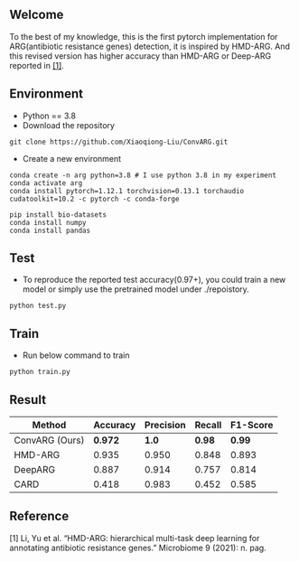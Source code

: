 ## Welcome
To the best of my knowledge, this is the first pytorch implementation for ARG(antibiotic resistance genes) detection, it is inspired by HMD-ARG. And this revised version has higher accuracy than HMD-ARG or Deep-ARG reported in <a href="https://microbiomejournal.biomedcentral.com/articles/10.1186/s40168-021-01002-3">[1]</a>.

## Environment
* Python == 3.8
* Download the repository
```
git clone https://github.com/Xiaoqiong-Liu/ConvARG.git
```

* Create a new environment
```
conda create -n arg python=3.8 # I use python 3.8 in my experiment
conda activate arg
conda install pytorch=1.12.1 torchvision=0.13.1 torchaudio cudatoolkit=10.2 -c pytorch -c conda-forge

pip install bio-datasets
conda install numpy
conda install pandas
```

## Test
* To reproduce the reported test accuracy(0.97+), you could train a new model or simply use the pretrained model under ./repoistory.
```
python test.py

```

## Train
* Run below command to train
```
python train.py

```

## Result
| Method            | Accuracy | Precision | Recall | F1-Score |
|-------------------|----------|-----------|--------|----------|
| ConvARG (Ours)    | **0.972**| **1.0**   | **0.98**| **0.99** |
| HMD-ARG           | 0.935    | 0.950     | 0.848  | 0.893    |
| DeepARG           | 0.887    | 0.914     | 0.757  | 0.814    |
| CARD              | 0.418    | 0.983     | 0.452  | 0.585    |

## Reference
[1] Li, Yu et al. “HMD-ARG: hierarchical multi-task deep learning for annotating antibiotic resistance genes.” Microbiome 9 (2021): n. pag.

